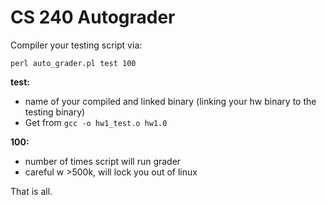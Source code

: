 # CS 240 Autograder

Compiler your testing script via:

`perl auto_grader.pl test 100`

**test:**

 - name of your compiled and linked binary (linking your hw binary to the testing binary)
 - Get from `gcc -o hw1_test.o hw1.0`

 **100:**

 - number of times script will run grader
 - careful w >500k, will lock you out of linux

 That is all.

